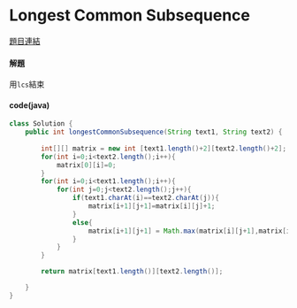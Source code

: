 # Longest Common Subsequence

[題目連結](https://leetcode.com/problems/longest-common-subsequence/?envType=daily-question&envId=2024-01-25)

#### 解題
用`lcs`結束

#### code(java)

```java
class Solution {
    public int longestCommonSubsequence(String text1, String text2) {
        
        int[][] matrix = new int [text1.length()+2][text2.length()+2];
        for(int i=0;i<text2.length();i++){
            matrix[0][i]=0;
        }
        for(int i=0;i<text1.length();i++){
            for(int j=0;j<text2.length();j++){
                if(text1.charAt(i)==text2.charAt(j)){
                    matrix[i+1][j+1]=matrix[i][j]+1;
                }
                else{
                    matrix[i+1][j+1] = Math.max(matrix[i][j+1],matrix[i+1][j]);
                }
            }
        }

        return matrix[text1.length()][text2.length()];

    }
}
```

